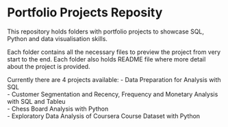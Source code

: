 # Portfolio Projects Reposity

This repository holds folders with portfolio projects to showcase SQL, Python and data visualisation skills.  

Each folder contains all the necessary files to preview the project from very start to the end. Each folder also holds README file where more detail about the project is provided.

Currently there are 4 projects available:
    - Data Preparation for Analysis with SQL  
    - Customer Segmentation and Recency, Frequency and Monetary Analysis with SQL and Tableu  
    - Chess Board Analysis with Python  
    - Exploratory Data Analysis of Coursera Course Dataset with Python  

